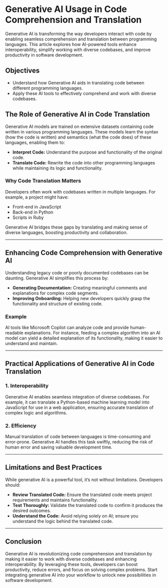 # Generative AI Usage in Code Comprehension and Translation

Generative AI is transforming the way developers interact with code by enabling seamless comprehension and translation between programming languages. This article explores how AI-powered tools enhance interoperability, simplify working with diverse codebases, and improve productivity in software development.

## Objectives

- Understand how Generative AI aids in translating code between different programming languages.
- Apply these AI tools to effectively comprehend and work with diverse codebases.

## The Role of Generative AI in Code Translation

Generative AI models are trained on extensive datasets containing code written in various programming languages. These models learn the syntax (how the code is written) and semantics (what the code does) of these languages, enabling them to:

- **Interpret Code:** Understand the purpose and functionality of the original code.
- **Translate Code:** Rewrite the code into other programming languages while maintaining its logic and functionality.

### Why Code Translation Matters

Developers often work with codebases written in multiple languages. For example, a project might have:

- Front-end in JavaScript
- Back-end in Python
- Scripts in Ruby

Generative AI bridges these gaps by translating and making sense of diverse languages, boosting productivity and collaboration.

---

## Enhancing Code Comprehension with Generative AI

Understanding legacy code or poorly documented codebases can be daunting. Generative AI simplifies this process by:

- **Generating Documentation:** Creating meaningful comments and explanations for complex code segments.
- **Improving Onboarding:** Helping new developers quickly grasp the functionality and structure of existing code.

### Example

AI tools like Microsoft Copilot can analyze code and provide human-readable explanations. For instance, feeding a complex algorithm into an AI model can yield a detailed explanation of its functionality, making it easier to understand and maintain.

---

## Practical Applications of Generative AI in Code Translation

### 1. Interoperability

Generative AI enables seamless integration of diverse codebases. For example, it can translate a Python-based machine learning model into JavaScript for use in a web application, ensuring accurate translation of complex logic and algorithms.

### 2. Efficiency

Manual translation of code between languages is time-consuming and error-prone. Generative AI handles this task swiftly, reducing the risk of human error and saving valuable development time.

---

## Limitations and Best Practices

While generative AI is a powerful tool, it’s not without limitations. Developers should:

- **Review Translated Code:** Ensure the translated code meets project requirements and maintains functionality.
- **Test Thoroughly:** Validate the translated code to confirm it produces the desired outcomes.
- **Understand the Code:** Avoid relying solely on AI; ensure you understand the logic behind the translated code.

---

## Conclusion

Generative AI is revolutionizing code comprehension and translation by making it easier to work with diverse codebases and enhancing interoperability. By leveraging these tools, developers can boost productivity, reduce errors, and focus on solving complex problems. Start integrating generative AI into your workflow to unlock new possibilities in software development.
